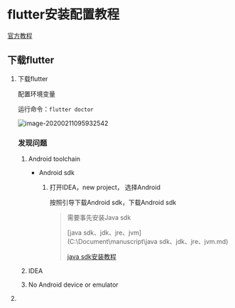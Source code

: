 # flutter安装配置教程

[官方教程](https://flutter.dev/docs/get-started/install/windows#system-requirements)

## 下载flutter

1. 下载flutter

   配置环境变量

   运行命令：`flutter doctor`

   ![image-20200211095932542](C:\Users\Friday\AppData\Roaming\Typora\typora-user-images\image-20200211095932542.png)

   ### 发现问题

   1. Android toolchain

      + Android sdk

        1. 打开IDEA，new project， 选择Android

           按照引导下载Android sdk，下载Android sdk

           > 需要事先安装Java sdk
           >
           > [java sdk、jdk、jre、jvm](C:\Document\manuscript\java sdk、jdk、jre、jvm.md)
           >
           > [java sdk安装教程](C:\Document\manuscript\JDK安装教程.md)

        

   2. IDEA

   3. No Android device or emulator

2. 

​	